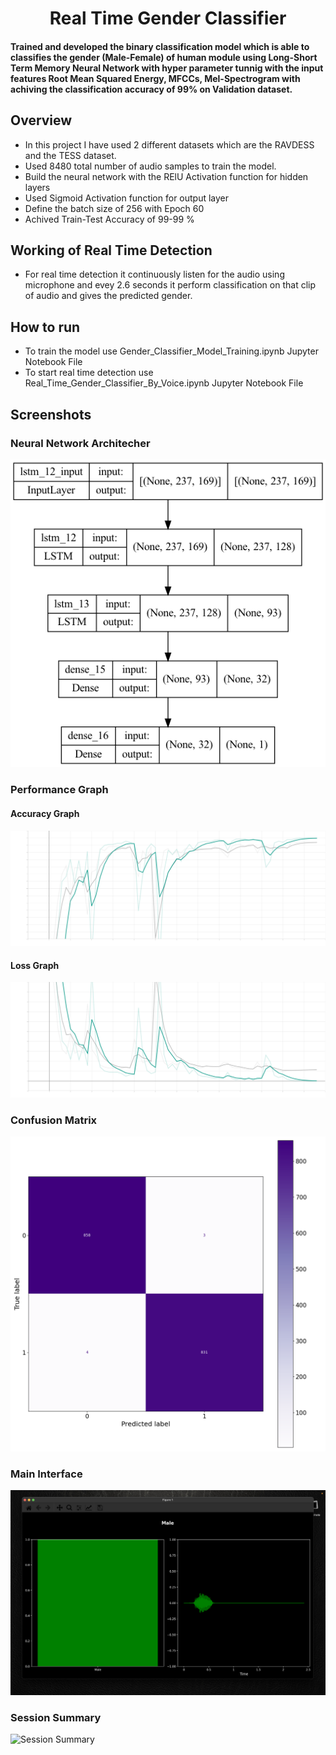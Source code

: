 <h1 align="center"><b>Real Time Gender Classifier</b></h1>

#### Trained and developed the binary classification model which is able to classifies the gender (Male-Female) of human module using Long-Short Term Memory Neural Network with hyper parameter tunnig with the input features Root Mean Squared Energy, MFCCs, Mel-Spectrogram with achiving the classification accuracy of 99% on Validation dataset.

## Overview
- In this project I have used 2 different datasets which are the RAVDESS and the TESS dataset.
- Used 8480 total number of audio samples to train the model.
- Build the neural network with the RElU Activation function for hidden layers
- Used Sigmoid Activation function for output layer
- Define the batch size of 256 with Epoch 60
- Achived Train-Test Accuracy of 99-99 %

## Working of Real Time Detection 
- For real time detection it continuously listen for the audio using microphone and evey 2.6 seconds it perform classification on that clip of audio and gives the predicted gender.

## How to run
- To train the model use Gender_Classifier_Model_Training.ipynb Jupyter Notebook File
- To start real time detection use Real_Time_Gender_Classifier_By_Voice.ipynb Jupyter Notebook File

## Screenshots

### Neural Network Architecher
![Neural Network Architecher](./Screenshots/model.png)

### Performance Graph
#### Accuracy Graph
![Train-Test Graph](./Screenshots/epoch_accuracy.svg)
#### Loss Graph
![Train-Test Graph](./Screenshots/epoch_loss.svg)
### Confusion Matrix
![Train-Test Graph](./Screenshots/Gender_Classifier_Confusion_Matrix_Validation_Data.png)
### Main Interface
![Detecting Interface](./Screenshots/Screenshot_1.png)
### Session Summary
![Session Summary](./Screenshots/Screenshot_2.png)
